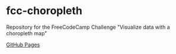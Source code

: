# fcc-choropleth
Repository for the FreeCodeCamp Challenge "Visualize data with a choropleth map"  
  
[GitHub Pages](https://scienceguy031.github.io/fcc-choropleth/)